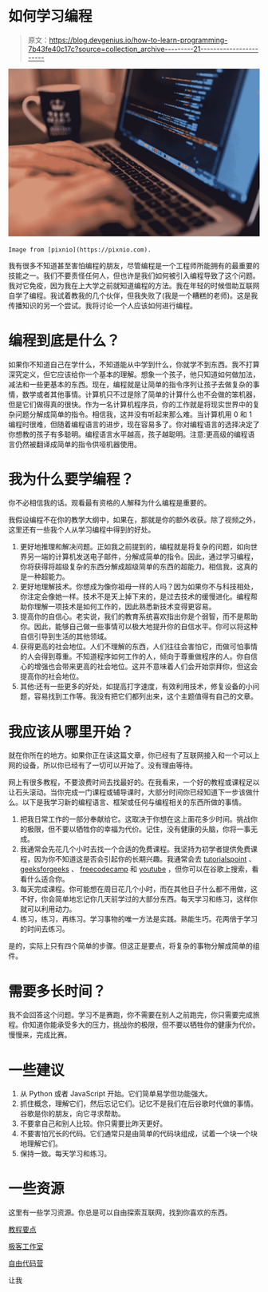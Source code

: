 # 如何学习编程

> 原文：<https://blog.devgenius.io/how-to-learn-programming-7b43fe40c17c?source=collection_archive---------21----------------------->

![](img/34c6bc50d7993a80bd570ab8be128293.png)

`Image from [pixnio](https://pixnio.com).`

我有很多不知道甚至害怕编程的朋友，尽管编程是一个工程师所能拥有的最重要的技能之一。我们不要责怪任何人，但也许是我们如何被引入编程导致了这个问题。我对它免疫，因为我在上大学之前就知道编程的方法。我在年轻的时候借助互联网自学了编程。我试着教我的几个伙伴，但我失败了(我是一个糟糕的老师)。这是我传播知识的另一个尝试。我将讨论一个人应该如何进行编程。

# 编程到底是什么？

如果你不知道自己在学什么，不知道能从中学到什么，你就学不到东西。我不打算深究定义，但它应该给你一个基本的理解。想象一个孩子，他只知道如何做加法，减法和一些更基本的东西。现在，编程就是让简单的指令序列让孩子去做复杂的事情，数学或者其他事情。计算机只不过是除了简单的计算什么也不会做的笨机器，但是它们做得真的很快。作为一名计算机程序员，你的工作就是将现实世界中的复杂问题分解成简单的指令。相信我，这并没有听起来那么难。当计算机用 0 和 1 编程时很难，但随着编程语言的进步，现在容易多了。你对编程语言的选择决定了你想教的孩子有多聪明。编程语言水平越高，孩子越聪明。注意:更高级的编程语言仍然被翻译成简单的指令供哑机器使用。

# 我为什么要学编程？

你不必相信我的话。观看最有资格的人解释为什么编程是重要的。

我假设编程不在你的教学大纲中，如果在，那就是你的额外收获。除了视频之外，这里还有一些我个人从学习编程中得到的好处。

1.  更好地推理和解决问题。正如我之前提到的，编程就是将复杂的问题，如向世界另一端的计算机发送电子邮件，分解成简单的指令。因此，通过学习编程，你将获得将超级复杂的东西分解成超级简单的东西的超能力。相信我，这真的是一种超能力。
2.  更好地理解技术。你想成为像你祖母一样的人吗？因为如果你不与科技相处，你注定会像她一样。技术不是天上掉下来的，是过去技术的缓慢进化。编程帮助你理解一项技术是如何工作的，因此熟悉新技术变得更容易。
3.  提高你的自信心。老实说，我们的教育系统喜欢指出你是个弱智，而不是帮助你。因此，能够自己做一些事情可以极大地提升你的自信水平。你可以将这种自信引导到生活的其他领域。
4.  获得更高的社会地位。人们不理解的东西，人们往往会害怕它，而做可怕事情的人会得到尊重。不知道程序如何工作的人，倾向于尊重做程序的人。你自信心的增强也会带来更高的社会地位。这并不意味着人们会开始崇拜你，但这会提高你的社会地位。
5.  其他:还有一些更多的好处，如提高打字速度，有效利用技术，修复设备的小问题，容易找到工作等。我没有把它们都列出来，这个主题值得有自己的文章。

# 我应该从哪里开始？

就在你所在的地方。如果你正在读这篇文章，你已经有了互联网接入和一个可以上网的设备，所以你已经有了一切可以开始了。没有理由等待。

网上有很多教程，不要浪费时间去找最好的。在我看来，一个好的教程或课程足以让石头滚动。当你完成一门课程或辅导课时，大部分时间你已经知道下一步该做什么。以下是我学习新的编程语言、框架或任何与编程相关的东西所做的事情。

1.  把我日常工作的一部分奉献给它。这取决于你想在这上面花多少时间。挑战你的极限，但不要以牺牲你的幸福为代价。记住，没有健康的头脑，你将一事无成。
2.  我通常会先花几个小时去找一个合适的免费课程。我坚持为初学者提供免费课程，因为你不知道这是否会引起你的长期兴趣。我通常会去 [tutorialspoint](https://www.tutorialspoint.com/) 、 [geeksforgeeks](https://www.geeksforgeeks.org/) 、 [freecodecamp](https://www.freecodecamp.org/) 和 [youtube](https://youtube.com/) ，但你可以在谷歌上搜索，看看什么适合你。
3.  每天完成课程。你可能想在周日花几个小时，而在其他日子什么都不用做，这不好，你会简单地忘记你几天前学过的大部分东西。每天学习和练习，这样你就可以利用动力。
4.  练习，练习，再练习。学习事物的唯一方法是实践。熟能生巧。花两倍于学习的时间去练习。

是的，实际上只有四个简单的步骤。但这正是要点，将复杂的事物分解成简单的组件。

# 需要多长时间？

我不会回答这个问题。学习不是赛跑，你不需要在别人之前跑完，你只需要完成旅程。你知道你能承受多大的压力，挑战你的极限，但不要以牺牲你的健康为代价。慢慢来，完成比赛。

# 一些建议

1.  从 Python 或者 JavaScript 开始。它们简单易学但功能强大。
2.  抓住概念，理解它们，然后忘记它们。记忆不是我们在后谷歌时代做的事情。谷歌是你的朋友，向它寻求帮助。
3.  不要拿自己和别人比较。你只需要比昨天更好。
4.  不要害怕冗长的代码。它们通常只是由简单的代码块组成，试着一个块一个块地理解它们。
5.  保持一致。每天学习和练习。

# 一些资源

这里有一些学习资源。你总是可以自由探索互联网，找到你喜欢的东西。

[教程要点](https://www.tutorialspoint.com/index.htm)

[极客工作室](https://www.geeksforgeeks.org/)

[自由代码营](https://www.freecodecamp.org/)

让我
